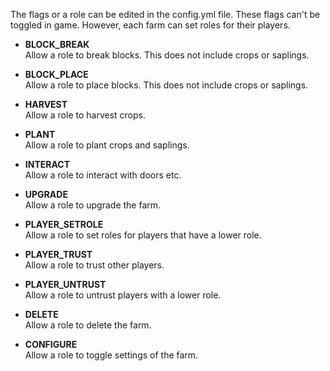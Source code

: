 The flags or a role can be edited in the config.yml file. These flags can't be toggled in game. However, each farm can set roles for their players.

* **BLOCK_BREAK**\
Allow a role to break blocks. This does not include crops or saplings.

* **BLOCK_PLACE**\
Allow a role to place blocks. This does not include crops or saplings.

* **HARVEST**\
Allow a role to harvest crops.

* **PLANT**\
Allow a role to plant crops and saplings.

* **INTERACT**\
Allow a role to interact with doors etc.

* **UPGRADE**\
Allow a role to upgrade the farm.

* **PLAYER_SETROLE**\
Allow a role to set roles for players that have a lower role.

* **PLAYER_TRUST**\
Allow a role to trust other players.

* **PLAYER_UNTRUST**\
Allow a role to untrust players with a lower role.

* **DELETE**\
Allow a role to delete the farm.

* **CONFIGURE**\
Allow a role to toggle settings of the farm.

